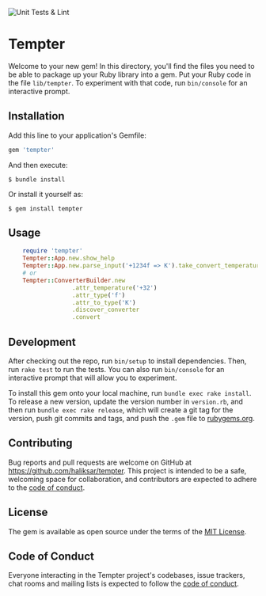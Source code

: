 ![Unit Tests & Lint](https://github.com/HaliksaR/Tempter/workflows/Unit%20Tests%20&%20Lint/badge.svg?branch=master)
# Tempter

Welcome to your new gem! In this directory, you'll find the files you need to be able to package up your Ruby library into a gem. Put your Ruby code in the file `lib/tempter`. To experiment with that code, run `bin/console` for an interactive prompt.

## Installation

Add this line to your application's Gemfile:

```ruby
gem 'tempter'
```

And then execute:

    $ bundle install

Or install it yourself as:

    $ gem install tempter

## Usage

```ruby
    require 'tempter'
    Tempter::App.new.show_help
    Tempter::App.new.parse_input('+1234f => K').take_convert_temperature
    # or
    Tempter::ConverterBuilder.new
                  .attr_temperature('+32')
                  .attr_type('f')
                  .attr_to_type('K')
                  .discover_converter
                  .convert
```
## Development

After checking out the repo, run `bin/setup` to install dependencies. Then, run `rake test` to run the tests. You can also run `bin/console` for an interactive prompt that will allow you to experiment.

To install this gem onto your local machine, run `bundle exec rake install`. To release a new version, update the version number in `version.rb`, and then run `bundle exec rake release`, which will create a git tag for the version, push git commits and tags, and push the `.gem` file to [rubygems.org](https://rubygems.org).

## Contributing

Bug reports and pull requests are welcome on GitHub at https://github.com/haliksar/tempter. This project is intended to be a safe, welcoming space for collaboration, and contributors are expected to adhere to the [code of conduct](https://github.com/[USERNAME]/tempter/blob/master/CODE_OF_CONDUCT.md).


## License

The gem is available as open source under the terms of the [MIT License](https://opensource.org/licenses/MIT).

## Code of Conduct

Everyone interacting in the Tempter project's codebases, issue trackers, chat rooms and mailing lists is expected to follow the [code of conduct](https://github.com/[USERNAME]/tempter/blob/master/CODE_OF_CONDUCT.md).
